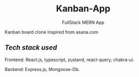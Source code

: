 <h1 align="center">Kanban-App</h1>
<p align="center">FullStack MERN App</p>
  
  
<p> Kanban board clone inspired from asana.com

## ***Tech stack used***

 Frontend: React.js, typescript, zustand, react-query, chakra-ui.
 
 Backend: Express.js, Mongoose-Db.
 
 
